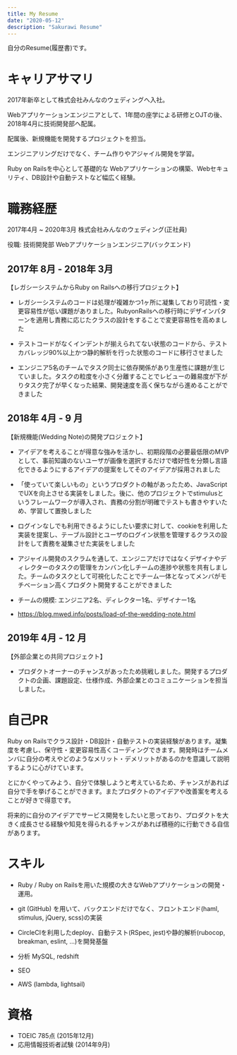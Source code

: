 ```yaml
---
title: My Resume
date: "2020-05-12"
description: "Sakurawi Resume"
---
```


自分のResume(履歴書)です。

# キャリアサマリ

2017年新卒として株式会社みんなのウェディングへ入社。

Webアプリケーションエンジニア​として、1年間の座学による研修とOJTの後、2018年4月に技術開発部へ配属。

配属後、新規機能を開発するプロジェクトを担当。

エンジニアリングだけでなく、チーム作りやアジャイル開発を学習。

Ruby on Railsを中心として基礎的な Webアプリケーションの構築、Webセキュリティ、DB設計や自動テストなど幅広く経験。


# 職務経歴

2017年4月 ~ 2020年3月 株式会社みんなのウェディング(正社員)

役職: 技術開発部 Webアプリケーションエンジニア(バックエンド)


## 2017年 8月 - 2018年 3月

【レガシーシステムからRuby on Railsへの移行プロジェクト】

- レガシーシステムのコードは処理が複雑かつ1ヶ所に凝集しており可読性・変更容易性が低い課題がありました。RubyonRailsへの移行時にデザインパターンを適用し責務に応じたクラスの設計をすることで変更容易性を高めました

- テストコードがなくインデントが揃えられてない状態のコードから、テストカバレッジ90%以上かつ静的解析を行った状態のコードに移行させました

- エンジニア5名のチームでタスク同士に依存関係があり生産性に課題が生じていました。タスクの粒度を小さく分離することでレビューの難易度が下がりタスク完了が早くなった結果、開発速度を高く保ちながら進めることができました

## 2018年 4月 - 9 月

【新規機能(Wedding Note)の開発プロジェクト】

- アイデアを考えることが得意な強みを活かし、初期段階の必要最低限のMVPとして、事前知識のないユーザが画像を選択するだけで嗜好性を分類し言語化できるようにするアイデアの提案をしてそのアイデアが採用されました

- 「使っていて楽しいもの」というプロダクトの軸があったため、JavaScriptでUXを向上させる実装をしました。後に、他のプロジェクトでstimulusというフレームワークが導入され、責務の分割が明確でテストも書きやすいため、学習して置換しました

- ログインなしでも利用できるようにしたい要求に対して、cookieを利用した実装を提案し、テーブル設計とユーザのログイン状態を管理するクラスの設計をして責務を凝集させた実装をしました

- アジャイル開発のスクラムを通して、エンジニアだけではなくデザイナやディレクターのタスクの管理をカンバン化しチームの進捗や状態を共有しました。チームのタスクとして可視化したことでチーム一体となってメンバがモチベーション高くプロダクト開発することができました

- チームの規模: エンジニア2名、ディレクター1名、デザイナー1名

- https://blog.mwed.info/posts/load-of-the-wedding-note.html

## 2019年 4月 - 12 月

【外部企業との共同プロジェクト】

- プロダクトオーナーのチャンスがあったため挑戦しました。開発するプロダクトの企画、課題設定、仕様作成、外部企業とのコミュニケーションを担当しました。

# 自己PR

Ruby on Railsでクラス設計・DB設計・自動テストの実装経験があります。凝集度を考慮し、保守性・変更容易性高くコーディングできます。開発時はチームメンバに自分の考えやどのようなメリット・デメリットがあるのかを意識して説明するように心がけています。

とにかくやってみよう、自分で体験しようと考えているため、チャンスがあれば自分で手を挙げることができます。またプロダクトのアイデアや改善案を考えることが好きで得意です。

将来的に自分のアイデアでサービス開発をしたいと思っており、プロダクトを大きく成長させる経験や知見を得られるチャンスがあれば積極的に行動できる自信があります。

# スキル

- Ruby / Ruby on Railsを用いた規模の大きなWebアプリケーションの開発・運用。

- git (GitHub) を用いて、バックエンドだけでなく、フロントエンド(haml, stimulus, jQuery, scss)の実装

- CircleCIを利用したdeploy、自動テスト(RSpec, jest)や静的解析(rubocop, breakman, eslint, ...)を開発基盤

- 分析 MySQL, redshift

- SEO

- AWS (lambda, lightsail)

# 資格
- TOEIC 785点 (2015年12月)
- 応用情報技術者試験 (2014年9月)
